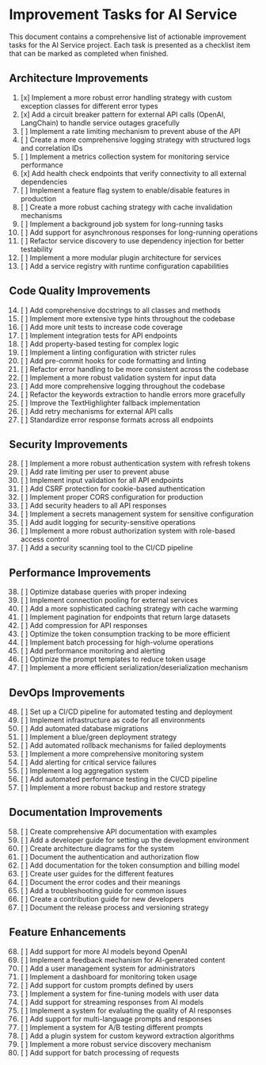 # Improvement Tasks for AI Service

This document contains a comprehensive list of actionable improvement tasks for the AI Service project. Each task is presented as a checklist item that can be marked as completed when finished.

## Architecture Improvements

1. [x] Implement a more robust error handling strategy with custom exception classes for different error types
2. [x] Add a circuit breaker pattern for external API calls (OpenAI, LangChain) to handle service outages gracefully
3. [ ] Implement a rate limiting mechanism to prevent abuse of the API
4. [ ] Create a more comprehensive logging strategy with structured logs and correlation IDs
5. [ ] Implement a metrics collection system for monitoring service performance
6. [x] Add health check endpoints that verify connectivity to all external dependencies
7. [ ] Implement a feature flag system to enable/disable features in production
8. [ ] Create a more robust caching strategy with cache invalidation mechanisms
9. [ ] Implement a background job system for long-running tasks
10. [ ] Add support for asynchronous responses for long-running operations
11. [ ] Refactor service discovery to use dependency injection for better testability
12. [ ] Implement a more modular plugin architecture for services
13. [ ] Add a service registry with runtime configuration capabilities

## Code Quality Improvements

14. [ ] Add comprehensive docstrings to all classes and methods
15. [ ] Implement more extensive type hints throughout the codebase
16. [ ] Add more unit tests to increase code coverage
17. [ ] Implement integration tests for API endpoints
18. [ ] Add property-based testing for complex logic
19. [ ] Implement a linting configuration with stricter rules
20. [ ] Add pre-commit hooks for code formatting and linting
21. [ ] Refactor error handling to be more consistent across the codebase
22. [ ] Implement a more robust validation system for input data
23. [ ] Add more comprehensive logging throughout the codebase
24. [ ] Refactor the keywords extraction to handle errors more gracefully
25. [ ] Improve the TextHighlighter fallback implementation
26. [ ] Add retry mechanisms for external API calls
27. [ ] Standardize error response formats across all endpoints

## Security Improvements

28. [ ] Implement a more robust authentication system with refresh tokens
29. [ ] Add rate limiting per user to prevent abuse
30. [ ] Implement input validation for all API endpoints
31. [ ] Add CSRF protection for cookie-based authentication
32. [ ] Implement proper CORS configuration for production
33. [ ] Add security headers to all API responses
34. [ ] Implement a secrets management system for sensitive configuration
35. [ ] Add audit logging for security-sensitive operations
36. [ ] Implement a more robust authorization system with role-based access control
37. [ ] Add a security scanning tool to the CI/CD pipeline

## Performance Improvements

38. [ ] Optimize database queries with proper indexing
39. [ ] Implement connection pooling for external services
40. [ ] Add a more sophisticated caching strategy with cache warming
41. [ ] Implement pagination for endpoints that return large datasets
42. [ ] Add compression for API responses
43. [ ] Optimize the token consumption tracking to be more efficient
44. [ ] Implement batch processing for high-volume operations
45. [ ] Add performance monitoring and alerting
46. [ ] Optimize the prompt templates to reduce token usage
47. [ ] Implement a more efficient serialization/deserialization mechanism

## DevOps Improvements

48. [ ] Set up a CI/CD pipeline for automated testing and deployment
49. [ ] Implement infrastructure as code for all environments
50. [ ] Add automated database migrations
51. [ ] Implement a blue/green deployment strategy
52. [ ] Add automated rollback mechanisms for failed deployments
53. [ ] Implement a more comprehensive monitoring system
54. [ ] Add alerting for critical service failures
55. [ ] Implement a log aggregation system
56. [ ] Add automated performance testing in the CI/CD pipeline
57. [ ] Implement a more robust backup and restore strategy

## Documentation Improvements

58. [ ] Create comprehensive API documentation with examples
59. [ ] Add a developer guide for setting up the development environment
60. [ ] Create architecture diagrams for the system
61. [ ] Document the authentication and authorization flow
62. [ ] Add documentation for the token consumption and billing model
63. [ ] Create user guides for the different features
64. [ ] Document the error codes and their meanings
65. [ ] Add a troubleshooting guide for common issues
66. [ ] Create a contribution guide for new developers
67. [ ] Document the release process and versioning strategy

## Feature Enhancements

68. [ ] Add support for more AI models beyond OpenAI
69. [ ] Implement a feedback mechanism for AI-generated content
70. [ ] Add a user management system for administrators
71. [ ] Implement a dashboard for monitoring token usage
72. [ ] Add support for custom prompts defined by users
73. [ ] Implement a system for fine-tuning models with user data
74. [ ] Add support for streaming responses from AI models
75. [ ] Implement a system for evaluating the quality of AI responses
76. [ ] Add support for multi-language prompts and responses
77. [ ] Implement a system for A/B testing different prompts
78. [ ] Add a plugin system for custom keyword extraction algorithms
79. [ ] Implement a more robust service discovery mechanism
80. [ ] Add support for batch processing of requests
